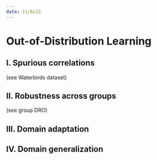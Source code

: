 ```yaml
---
date: 11/6/22
---
```


# Out-of-Distribution Learning 


## I. Spurious correlations 

(see Waterbirds dataset)


## II. Robustness across groups 

(see group DRO)


## III. Domain adaptation 


## IV. Domain generalization 


